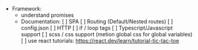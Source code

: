 + Framework:
    + understand promises
    + Documentation:
        [ ] SPA
        [ ] Routing (Default/Nested routes)
        [ ] config.json
        [ ] HTTP
        [ ] if / loop tags
        [ ] Typescript/Javascript support
        [ ] scss / css support (metion global css for global variables)
        [ ] use react tutorials: https://react.dev/learn/tutorial-tic-tac-toe